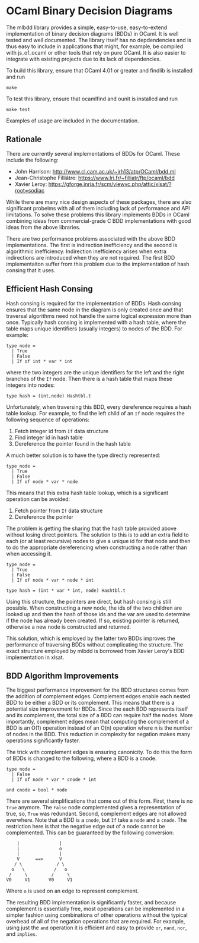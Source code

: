 OCaml Binary Decision Diagrams
==============================

The mlbdd library provides a simple, easy-to-use, easy-to-extend implementation
of binary decision diagrams (BDDs) in OCaml.  It is well tested and well
documented.  The library itself has no depdendencies and is thus easy to include
in applications that might, for example, be compiled with js_of_ocaml or other
tools that rely on pure OCaml.  It is also easier to integrate with existing
projects due to its lack of dependencies.

To build this library, ensure that OCaml 4.01 or greater and findlib is
installed and run

    make

To test this library, ensure that ocamlfind and ounit is installed and run

    make test

Examples of usage are included in the documentation.

Rationale
---------

There are currently several implementations of BDDs for OCaml.  These include
the following:

  - John Harrison: http://www.cl.cam.ac.uk/~jrh13/atp/OCaml/bdd.ml
  - Jean-Christophe Filliâtre: https://www.lri.fr/~filliatr/ftp/ocaml/bdd
  - Xavier Leroy: https://gforge.inria.fr/scm/viewvc.php/attic/xlsat/?root=sodiac

While there are many nice design aspects of these packages, there are also
significant probelms with all of them including lack of performance and API
limitations.  To solve these problems this library implements BDDs in OCaml
combining ideas from commercial-grade C BDD implementations with good ideas
from the above libraries.

There are two performance problems associated with the above BDD
implementations.  The first is indirection inefficiency and the second is
algorithmic inefficiency.  Indirection inefficiency arises when extra
indirections are introduced when they are not required.  The first BDD
implementaiton suffer from this problem due to the implementation of hash
consing that it uses.

Efficient Hash Consing
----------------------

Hash consing is required for the implementation of BDDs.  Hash consing ensures
that the same node in the diagram is only created once and that traversal
algorithms need not handle the same logical expression more than once.
Typically hash consing is implemented with a hash table, where the table maps
unique identifiers (usually integers) to nodes of the BDD.  For example:

    type node =
      | True
      | False
      | If of int * var * int

where the two integers are the unique identifiers for the left and the right
branches of the `If` node.  Then there is a hash table that maps these integers
into nodes:

    type hash = (int,node) Hashtbl.t

Unfortunately, when traversing this BDD, every dereference requires a hash table
lookup.  For example, to find the left child of an `If` node requires the following
sequence of operations:

  1. Fetch integer id from `If` data structure
  2. Find integer id in hash table
  3. Dereference the pointer found in the hash table

A much better solution is to have the type directly represented:

    type node =
      | True
      | False
      | If of node * var * node

This means that this extra hash table lookup, which is a significant operation can be
avoided:

  1. Fetch pointer from `If` data structure
  2. Dereference the pointer

The problem is getting the sharing that the hash table provided above without
losing direct pointers.  The solution to this is to add an extra field to each
(or at least recursive) nodes to give a unique id for that node and then to do
the appropriate dereferencing when constructing a node rather than when
accessing it.

    type node =
      | True
      | False
      | If of node * var * node * int

    type hash = (int * var * int, node) Hashtbl.t
    
Using this structure, the pointers are direct, but hash consing is still possible.
When constructing a new node, the ids of the two children are looked up and then
the hash of those ids and the var are used to determine if the node has already been
created.  If so, existing pointer is returned, otherwise a new node is constructed
and returned.

This solution, which is employed by the latter two BDDs improves the performance
of traversing BDDs without complicating the structure.  The exact structure employed
by mlbdd is borrowed from Xavier Leroy's BDD implementation in xlsat.


BDD Algorithm Improvements
--------------------------

The biggest performance improvement for the BDD structures comes from the
addition of complement edges. Complement edges enable each nested BDD to be
either a BDD or its complement.  This means that there is a potential size
improvement for BDDs.  Since the each BDD represents itself and its complement,
the total size of a BDD can require half the nodes.  More importantly,
complement edges mean that computing the complement of a BDD is an O(1)
operation instead of an O(n) operation where n is the number of nodes in the
BDD.  This reduction in complexity for negation makes many operations
significantly faster.

The trick with complement edges is ensuring canonicity.  To do this the form of
BDDs is changed to the following, where a BDD is a cnode.  

    type node =
      | False
      | If of node * var * cnode * int

    and cnode = bool * node

There are several simplifications that come out of this form.  First, there is
no `True` anymore.  The `False` node complemented gives a representation of
true, so, `True` was redundant.  Second, complement edges are not allowed
everwhere.  Note that a BDD is a `cnode`, but `If` take a `node` and a `cnode`.
The restriction here is that the negative edge out of a node cannot be
complemented.  This can be guaranteed by the following conversion:


        |               |
        |               o
        |               |
        V      ==>      V
       / \             / \
      o   \           /   o
     /     \         /     \
    V0     V1       V0     V1


Where `o` is used on an edge to represent complement.

The resulting BDD implementation is significantly faster, and because
complement is essentially free, most operations can be implemented in a simpler
fashion using combinations of other operations without the typical overhead of
all of the negation operations that are required.  For example, using just the
`and` operation it is efficient and easy to provide `or`, `nand`, `nor`, and
`implies`.

